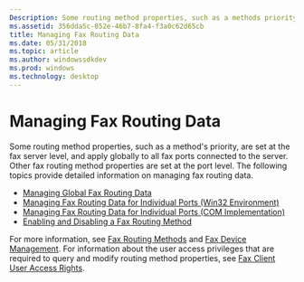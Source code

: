 ```yaml
---
Description: Some routing method properties, such as a methods priority, are set at the fax server level, and apply globally to all fax ports connected to the server.
ms.assetid: 356dda5c-852e-46b7-8fa4-f3a0c62d65cb
title: Managing Fax Routing Data
ms.date: 05/31/2018
ms.topic: article
ms.author: windowssdkdev
ms.prod: windows
ms.technology: desktop
---
```


# Managing Fax Routing Data

Some routing method properties, such as a method's priority, are set at the fax server level, and apply globally to all fax ports connected to the server. Other fax routing method properties are set at the port level. The following topics provide detailed information on managing fax routing data.

-   [Managing Global Fax Routing Data](-mfax-managing-global-fax-routing-data.md)
-   [Managing Fax Routing Data for Individual Ports (Win32 Environment)](-mfax-managing-fax-routing-data-for-individual-ports-win32-environment-.md)
-   [Managing Fax Routing Data for Individual Ports (COM Implementation)](-mfax-managing-fax-routing-data-for-individual-ports-com-implementation-.md)
-   [Enabling and Disabling a Fax Routing Method](-mfax-enabling-and-disabling-a-fax-routing-method.md)

For more information, see [Fax Routing Methods](-mfax-fax-routing-methods.md) and [Fax Device Management](-mfax-fax-device-management.md). For information about the user access privileges that are required to query and modify routing method properties, see [Fax Client User Access Rights](-mfax-fax-client-user-access-rights.md).

 

 



